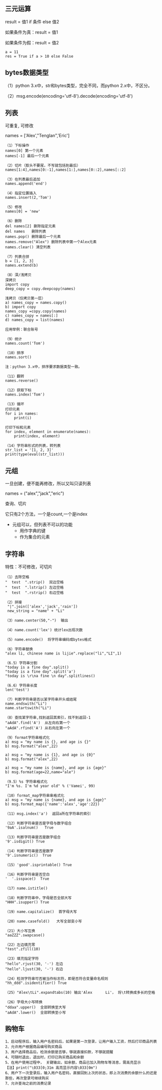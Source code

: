 ## 三元运算 ##
result = 值1 if 条件 else 值2

如果条件为真：result = 值1

如果条件为假：result = 值2

	a = 11
	res = True if a > 10 else False

## bytes数据类型 ##
（1）python 3.x中，str和bytes类型，完全不同，而python 2.x中，不区分。

（2）msg.encode(encoding='utf-8').decode(encoding='utf-8')

## 列表 ##
可重复, 可修改

names = ['Alex',"Tenglan",'Eric']

	（1）下标操作
	names[0] 第一个元素
	names[-1] 最后一个元素
	
	（2）切片（取头不要尾，不写就包括到最后）
	names[1:4],names[0:-1],names[1:],names[0::2],names[::2]
	
	（3）在列表最后追加
	names.append('end')
	
	（4）指定位置插入
	names.insert(2,'Tom')
	
	（5）修改
	names[0] = 'new'
	
	（6）删除
	del names[2] 删除指定元素
	del names	删除列表
	names.pop() 删除最后一个元素
	names.remove("Alex") 删除列表中第一个Alex元素
	names.clear() 清空列表
	
	（7）列表合拼
	b = [1, 2, 3]
	names.extend(b)
	
	（8）深/浅拷贝
	深拷贝
	import copy
	deep_copy = copy.deepcopy(names)
	
	浅拷贝（仅拷贝第一层）
	a) names_copy = names.copy()
	b) import copy
	names_copy =copy.copy(names)
	c) names_copy = names[:]
	d) names_copy = list(names)
	
	应用举例：联合账号
	
	（9）统计
	names.count('Tom')
	
	（10）排序
	names.sort()
	
	注：python 3.x中，排序要求数据类型一致。
	
	（11）翻转
	names.reverse()
	
	（12）获取下标
	names.index('Tom')
	
	（13）循环
	打印元素
	for i in names:
		print(i)
	
	打印下标和元素	
	for index, element in enumerate(names):
		print(index, element)
	
	（14）字符串形式的列表，转列表
	str_list = '[1, 2, 3]'
	print(type(eval(str_list)))
	
## 元组 ##
一旦创建，便不能再修改，所以又叫只读列表

names = ("alex","jack","eric")

查询、切片

它只有2个方法，一个是count,一个是index

- 元组可以，但列表不可以的功能
	- 用作字典的键
	- 作为集合的元素

## 字符串 ##
特性：不可修改，可切片

	（1）去除空格
	"  test  ".strip()	双边空格
	"  test  ".lstrip()	左边空格
	"  test  ".rstrip()	右边空格
	
	（2）拼接
	 "|".join(['alex','jack','rain'])
	 new_string = "name" + "Li"
	
	（3）name.center(50,"-")  输出 
	
	（4）name.count('lex') 统计lex出现次数
	
	（5）name.encode()  将字符串编码成bytes格式
	
	（6）字符串替换
	"alex li, chinese name is lijie".replace("li","LI",1)
	
	（6.5）字符串分割
	"today is a fine day".split()
	"today is a fine day".split('a')
	"today is \r\na fine \n day".splitlines()
	
	（6.6）字符串长度
	len('test')
	
	（7）判断字符串是否以某字符串开头或结尾
	name.endswith("Li")
	name.startswith("Li")
	
	（8）查找某字符串,找到返回其索引，找不到返回-1 
	"aAdA".find('A')  从左向右第一个
	"aAdA".rfind('A') 从右向左第一个
	
	（9）format字符串格式化
	a) msg = "my name is {}, and age is {}"
	b) msg.format("alex",22)
	
	a) msg = "my name is {1}, and age is {0}"
	b) msg.format("alex",22)
	
	a) msg = "my name is {name}, and age is {age}"
	b) msg.format(age=22,name="ale")
	
	（9.5）%s 字符串格式化
	"I'm %s. I'm %d year old" % ('Vamei', 99)
	
	（10）format_map字符串串格式化    
	a) msg = "my name is {name}, and age is {age}"
	b) msg.format_map({'name':'alex','age':22})
	
	（11）msg.index('a')  返回a所在字符串的索引
	
	（12）判断字符串是否是字母与数字组合
	'9aA'.isalnum()   True
	
	（13）判断字符串是否是数字组合
	'9'.isdigit() True
	
	（14）判断字符串是否是数字
	'9'.isnumeric()  True
	
	（15）'good'.isprintable() True
	
	（16）判断字符串是否空白
	'  '.isspace()	True
	
	（17）name.istitle()
	
	（18）判断字符串中，字母是否全部大写
	"HHH".isupper() True
	
	（19）name.capitalize()  首字母大写
	
	（20）name.casefold()   大写全部变小写
	
	（21）大小写互换
	"aaZZZ".swapcase()
	
	（22）左边填充零
	"test".zfill(10)
	
	（23）填充指定字符
	"hello".rjust(30, '-') 左边
	"hello".ljust(30, '-') 右边
	
	（24）检测字符串可否被当作标志符，即是否符合变量命名规则
	"hh_ddd".isidentifier()	True
	
	（25）"Alex\tLi".expandtabs(10) 输出'Alex      Li'， 将\t转换成多长的空格 
	
	（26）字母大小写转换
	"ddaa".upper()	全部转换至大写
	"aAdA".lower()	全部转换至小写


## 购物车 ##
	1、启动程序后，输入用户名密码后，如果是第一次登录，让用户输入工资，然后打印商品列表
	2、允许用户根据商品编号购买商品
	3、用户选择商品后，检测余额是否够，够就直接扣款，不够就提醒 
	4、可随时退出，退出时，打印已购买商品和余额
	5、在用户使用过程中， 关键输出，如余额，商品已加入购物车等消息，需高亮显示
	【注】print("\033[0;31m 高亮显示内容\033[0m")
	6、用户下一次登录后，输入用户名密码，直接回到上次的状态，即上次消费的余额什么的还是那些，再次登录可继续购买
	7、允许查询之前的消费记录

